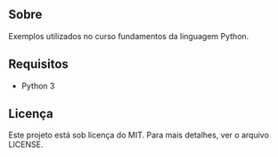 ## Sobre
Exemplos utilizados no curso fundamentos da linguagem Python.

## Requisitos
* Python 3

## Licença
Este projeto está sob licença do MIT. Para mais detalhes, ver o arquivo LICENSE.

